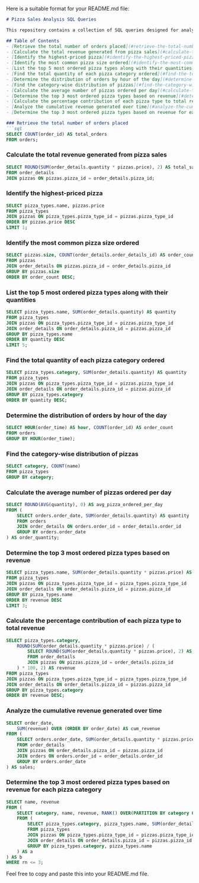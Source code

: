 Here is a suitable format for your README.md file:

```markdown
# Pizza Sales Analysis SQL Queries

This repository contains a collection of SQL queries designed for analyzing pizza sales and order data. The queries are written for a database system that includes tables for orders, pizzas, and order details.

## Table of Contents
- [Retrieve the total number of orders placed](#retrieve-the-total-number-of-orders-placed)
- [Calculate the total revenue generated from pizza sales](#calculate-the-total-revenue-generated-from-pizza-sales)
- [Identify the highest-priced pizza](#identify-the-highest-priced-pizza)
- [Identify the most common pizza size ordered](#identify-the-most-common-pizza-size-ordered)
- [List the top 5 most ordered pizza types along with their quantities](#list-the-top-5-most-ordered-pizza-types-along-with-their-quantities)
- [Find the total quantity of each pizza category ordered](#find-the-total-quantity-of-each-pizza-category-ordered)
- [Determine the distribution of orders by hour of the day](#determine-the-distribution-of-orders-by-hour-of-the-day)
- [Find the category-wise distribution of pizzas](#find-the-category-wise-distribution-of-pizzas)
- [Calculate the average number of pizzas ordered per day](#calculate-the-average-number-of-pizzas-ordered-per-day)
- [Determine the top 3 most ordered pizza types based on revenue](#determine-the-top-3-most-ordered-pizza-types-based-on-revenue)
- [Calculate the percentage contribution of each pizza type to total revenue](#calculate-the-percentage-contribution-of-each-pizza-type-to-total-revenue)
- [Analyze the cumulative revenue generated over time](#analyze-the-cumulative-revenue-generated-over-time)
- [Determine the top 3 most ordered pizza types based on revenue for each pizza category](#determine-the-top-3-most-ordered-pizza-types-based-on-revenue-for-each-pizza-category)

### Retrieve the total number of orders placed
```sql
SELECT COUNT(order_id) AS total_orders
FROM orders;
```

### Calculate the total revenue generated from pizza sales
```sql
SELECT ROUND(SUM(order_details.quantity * pizzas.price), 2) AS total_sales
FROM order_details
JOIN pizzas ON pizzas.pizza_id = order_details.pizza_id;
```

### Identify the highest-priced pizza
```sql
SELECT pizza_types.name, pizzas.price
FROM pizza_types
JOIN pizzas ON pizza_types.pizza_type_id = pizzas.pizza_type_id
ORDER BY pizzas.price DESC
LIMIT 1;
```

### Identify the most common pizza size ordered
```sql
SELECT pizzas.size, COUNT(order_details.order_details_id) AS order_count
FROM pizzas
JOIN order_details ON pizzas.pizza_id = order_details.pizza_id
GROUP BY pizzas.size
ORDER BY order_count DESC;
```

### List the top 5 most ordered pizza types along with their quantities
```sql
SELECT pizza_types.name, SUM(order_details.quantity) AS quantity
FROM pizza_types
JOIN pizzas ON pizza_types.pizza_type_id = pizzas.pizza_type_id
JOIN order_details ON order_details.pizza_id = pizzas.pizza_id
GROUP BY pizza_types.name
ORDER BY quantity DESC
LIMIT 5;
```

### Find the total quantity of each pizza category ordered
```sql
SELECT pizza_types.category, SUM(order_details.quantity) AS quantity
FROM pizza_types
JOIN pizzas ON pizza_types.pizza_type_id = pizzas.pizza_type_id
JOIN order_details ON order_details.pizza_id = pizzas.pizza_id
GROUP BY pizza_types.category
ORDER BY quantity DESC;
```

### Determine the distribution of orders by hour of the day
```sql
SELECT HOUR(order_time) AS hour, COUNT(order_id) AS order_count
FROM orders
GROUP BY HOUR(order_time);
```

### Find the category-wise distribution of pizzas
```sql
SELECT category, COUNT(name) 
FROM pizza_types
GROUP BY category;
```

### Calculate the average number of pizzas ordered per day
```sql
SELECT ROUND(AVG(quantity), 0) AS avg_pizza_ordered_per_day
FROM (
    SELECT orders.order_date, SUM(order_details.quantity) AS quantity
    FROM orders
    JOIN order_details ON orders.order_id = order_details.order_id
    GROUP BY orders.order_date
) AS order_quantity;
```

### Determine the top 3 most ordered pizza types based on revenue
```sql
SELECT pizza_types.name, SUM(order_details.quantity * pizzas.price) AS revenue
FROM pizza_types
JOIN pizzas ON pizza_types.pizza_type_id = pizza_types.pizza_type_id
JOIN order_details ON order_details.pizza_id = pizzas.pizza_id
GROUP BY pizza_types.name
ORDER BY revenue DESC
LIMIT 3;
```

### Calculate the percentage contribution of each pizza type to total revenue
```sql
SELECT pizza_types.category,
    ROUND(SUM(order_details.quantity * pizzas.price) / (
        SELECT ROUND(SUM(order_details.quantity * pizzas.price), 2) AS total_sales
        FROM order_details
        JOIN pizzas ON pizzas.pizza_id = order_details.pizza_id
    ) * 100, 2) AS revenue
FROM pizza_types
JOIN pizzas ON pizza_types.pizza_type_id = pizza_types.pizza_type_id
JOIN order_details ON order_details.pizza_id = pizzas.pizza_id
GROUP BY pizza_types.category
ORDER BY revenue DESC;
```

### Analyze the cumulative revenue generated over time
```sql
SELECT order_date,
    SUM(revenue) OVER (ORDER BY order_date) AS cum_revenue
FROM (
    SELECT orders.order_date, SUM(order_details.quantity * pizzas.price) AS revenue
    FROM order_details
    JOIN pizzas ON order_details.pizza_id = pizzas.pizza_id
    JOIN orders ON orders.order_id = order_details.order_id
    GROUP BY orders.order_date
) AS sales;
```

### Determine the top 3 most ordered pizza types based on revenue for each pizza category
```sql
SELECT name, revenue
FROM (
    SELECT category, name, revenue, RANK() OVER(PARTITION BY category ORDER BY revenue DESC) AS rn
    FROM (
        SELECT pizza_types.category, pizza_types.name, SUM(order_details.quantity * pizzas.price) AS revenue
        FROM pizza_types
        JOIN pizzas ON pizza_types.pizza_type_id = pizzas.pizza_type_id
        JOIN order_details ON order_details.pizza_id = pizzas.pizza_id
        GROUP BY pizza_types.category, pizza_types.name
    ) AS a
) AS b
WHERE rn <= 3;
```

Feel free to copy and paste this into your README.md file.
